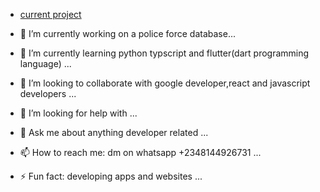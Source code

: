 -  [current project](https://criss-frontend.vercel.app/signin.html)
  
- 🔭 I’m currently working on a police force database...
 
- 🌱 I’m currently learning python typscript and flutter(dart programming language) ...
 
- 👯 I’m looking to collaborate with google developer,react and javascript developers  ...
- 🤔 I’m looking for help with <just follow the account and check my various repos/> ...
- 💬 Ask me about anything developer related ...
- 📫 How to reach me: dm on whatsapp +2348144926731 ...
- ⚡ Fun fact: developing apps and websites ...
  
  
